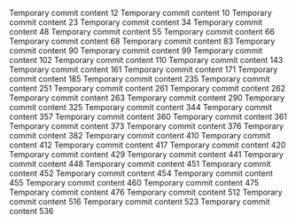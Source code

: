Temporary commit content 12
Temporary commit content 10
Temporary commit content 23
Temporary commit content 34
Temporary commit content 48
Temporary commit content 55
Temporary commit content 66
Temporary commit content 68
Temporary commit content 83
Temporary commit content 90
Temporary commit content 99
Temporary commit content 102
Temporary commit content 110
Temporary commit content 143
Temporary commit content 161
Temporary commit content 171
Temporary commit content 185
Temporary commit content 235
Temporary commit content 251
Temporary commit content 261
Temporary commit content 262
Temporary commit content 263
Temporary commit content 290
Temporary commit content 325
Temporary commit content 344
Temporary commit content 357
Temporary commit content 360
Temporary commit content 361
Temporary commit content 373
Temporary commit content 376
Temporary commit content 382
Temporary commit content 410
Temporary commit content 412
Temporary commit content 417
Temporary commit content 420
Temporary commit content 429
Temporary commit content 441
Temporary commit content 448
Temporary commit content 451
Temporary commit content 452
Temporary commit content 454
Temporary commit content 455
Temporary commit content 460
Temporary commit content 475
Temporary commit content 476
Temporary commit content 512
Temporary commit content 516
Temporary commit content 523
Temporary commit content 536
